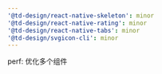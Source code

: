 ```yaml
---
'@td-design/react-native-skeleton': minor
'@td-design/react-native-rating': minor
'@td-design/react-native-tabs': minor
'@td-design/svgicon-cli': minor
---
```


perf: 优化多个组件
